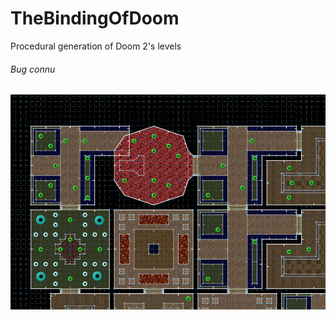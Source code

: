 # TheBindingOfDoom
Procedural generation of Doom 2's levels
###### Bug connu
![alt bug](https://github.com/Wolfangar/TheBindingOfDoom/blob/master/bug.png?raw=true)
